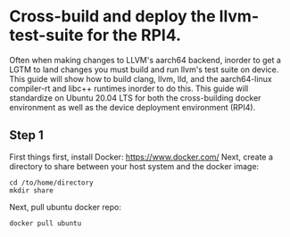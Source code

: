 # Cross-build and deploy the llvm-test-suite for the RPI4.

Often when making changes to LLVM's aarch64 backend, inorder to get a LGTM to land changes you must build and run llvm's test suite on device. This guide will show how to build clang, llvm, lld, and the aarch64-linux compiler-rt and libc++ runtimes inorder to do this. This guide will standardize on Ubuntu 20.04 LTS for both the cross-building docker environment as well as the device deployment environment (RPI4).

## Step 1

First things first, install Docker: https://www.docker.com/
Next, create a directory to share between your host system and the docker image:

```
cd /to/home/directory
mkdir share
```

Next, pull ubuntu docker repo:

```
docker pull ubuntu
```
